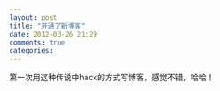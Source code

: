 ```yaml
---
layout: post
title: "开通了新博客"
date: 2012-03-26 21:29
comments: true
categories: 
---
```

第一次用这种传说中hack的方式写博客，感觉不错，哈哈！
